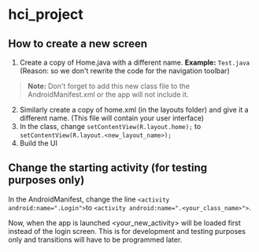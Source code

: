 # hci_project

## How to create a new screen

1. Create a copy of Home.java with a different name.
**Example:** ``Test.java`` (Reason: so we don't rewrite the code for the navigation toolbar)

> **Note:** Don't forget to add this new class file to the AndroidManifest.xml or the app will not include it.
2. Similarly create a copy of home.xml (in the layouts folder) and give it a different name. (This file will contain your user interface)
3. In the class, change ``setContentView(R.layout.home);`` to ``setContentView(R.layout.<new_layout_name>);``
4. Build the UI

## Change the starting activity (for testing purposes only)
In the AndroidManifest, change the line ``<activity android:name=".Login">``to ``<activity android:name=".<your_class_name>">``.

Now, when the app is launched <your_new_activity> will be loaded first instead of the login screen. This is for development and testing purposes only and
transitions will have to be programmed later.
